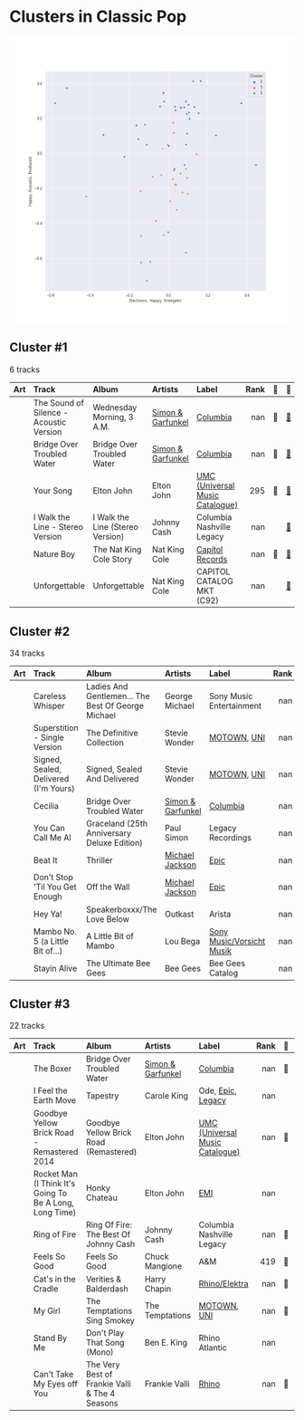 # Clusters in Classic Pop

![Comparison of Cluster](../../../images/playlists/classic_pop/clusters/clusters_scatter.png)

## Cluster #1

6 tracks

| Art | Track | Album | Artists | Label | Rank | 💚 | 🔗 |
|:---|:---|:---|:---|:---|---:|:---|:---|
| <img src="https://i.scdn.co/image/ab67616d0000b2733b50c381e5f477c3cd066286" alt="" width="50" /> | The Sound of Silence - Acoustic Version | Wednesday Morning, 3 A.M. | [Simon & Garfunkel](../../../../artists/simon___garfunkel/overview.md) | [Columbia](../../../../labels/columbia) | nan | 💚 | [🔗](https://open.spotify.com/track/5y788ya4NvwhBznoDIcXwK) |
| <img src="https://i.scdn.co/image/ab67616d0000b273ba7fe7dd76cd4307e57dd75f" alt="" width="50" /> | Bridge Over Troubled Water | Bridge Over Troubled Water | [Simon & Garfunkel](../../../../artists/simon___garfunkel/overview.md) | [Columbia](../../../../labels/columbia) | nan | 💚 | [🔗](https://open.spotify.com/track/6l8EbYRtQMgKOyc1gcDHF9) |
| <img src="https://i.scdn.co/image/ab67616d0000b2734b292ed7c7360a04d3d6b74a" alt="" width="50" /> | Your Song | Elton John | Elton John | [UMC (Universal Music Catalogue)](../../../../labels/umc_(universal_music_catalogue)) | 295 | 💚 | [🔗](https://open.spotify.com/track/38zsOOcu31XbbYj9BIPUF1) |
| <img src="https://i.scdn.co/image/ab67616d0000b2730cf212ffc3719550dfab899d" alt="" width="50" /> | I Walk the Line - Stereo Version | I Walk the Line (Stereo Version) | Johnny Cash | Columbia Nashville Legacy | nan | | [🔗](https://open.spotify.com/track/3X9tJw6z5LowFx339fhTvu) |
| <img src="https://i.scdn.co/image/ab67616d0000b273deac5adf07affb5fec422701" alt="" width="50" /> | Nature Boy | The Nat King Cole Story | Nat King Cole | [Capitol Records](../../../../labels/capitol_records) | nan | 💚 | [🔗](https://open.spotify.com/track/2WMyu5IYgxEuCd6xgFgJrl) |
| <img src="https://i.scdn.co/image/ab67616d0000b273fdd261528e3590ac36bb85f0" alt="" width="50" /> | Unforgettable | Unforgettable | Nat King Cole | CAPITOL CATALOG MKT (C92) | nan | | [🔗](https://open.spotify.com/track/648TTtYB0bH0P8Hfy0FmkL) |
## Cluster #2

34 tracks

| Art | Track | Album | Artists | Label | Rank | 💚 | 🔗 |
|:---|:---|:---|:---|:---|---:|:---|:---|
| <img src="https://i.scdn.co/image/ab67616d0000b27364c19b24ce947ffa363f8f96" alt="" width="50" /> | Careless Whisper | Ladies And Gentlemen... The Best Of George Michael | George Michael | Sony Music Entertainment | nan | 💚 | [🔗](https://open.spotify.com/track/4jDmJ51x1o9NZB5Nxxc7gY) |
| <img src="https://i.scdn.co/image/ab67616d0000b2739e447b59bd3e2cbefaa31d91" alt="" width="50" /> | Superstition - Single Version | The Definitive Collection | Stevie Wonder | [MOTOWN](../../../../labels/motown), [UNI](../../../../labels/uni) | nan | 💚 | [🔗](https://open.spotify.com/track/1h2xVEoJORqrg71HocgqXd) |
| <img src="https://i.scdn.co/image/ab67616d0000b273c5e9e847ca9c0982b4c91d4b" alt="" width="50" /> | Signed, Sealed, Delivered (I'm Yours) | Signed, Sealed And Delivered | Stevie Wonder | [MOTOWN](../../../../labels/motown), [UNI](../../../../labels/uni) | nan | 💚 | [🔗](https://open.spotify.com/track/2eF8pWbiivYsYRpbntYsnc) |
| <img src="https://i.scdn.co/image/ab67616d0000b273ba7fe7dd76cd4307e57dd75f" alt="" width="50" /> | Cecilia | Bridge Over Troubled Water | [Simon & Garfunkel](../../../../artists/simon___garfunkel/overview.md) | [Columbia](../../../../labels/columbia) | nan | 💚 | [🔗](https://open.spotify.com/track/6QhXQOpyYvbpdbyjgAqKdY) |
| <img src="https://i.scdn.co/image/ab67616d0000b27309880a7b8636c5a0615dc0c8" alt="" width="50" /> | You Can Call Me Al | Graceland (25th Anniversary Deluxe Edition) | Paul Simon | Legacy Recordings | nan | 💚 | [🔗](https://open.spotify.com/track/0qxYx4F3vm1AOnfux6dDxP) |
| <img src="https://i.scdn.co/image/ab67616d0000b273de437d960dda1ac0a3586d97" alt="" width="50" /> | Beat It | Thriller | [Michael Jackson](../../../../artists/michael_jackson/overview.md) | [Epic](../../../../labels/epic) | nan | 💚 | [🔗](https://open.spotify.com/track/3BovdzfaX4jb5KFQwoPfAw) |
| <img src="https://i.scdn.co/image/ab67616d0000b2737027294551db4fda68b5ddac" alt="" width="50" /> | Don't Stop 'Til You Get Enough | Off the Wall | [Michael Jackson](../../../../artists/michael_jackson/overview.md) | [Epic](../../../../labels/epic) | nan | | [🔗](https://open.spotify.com/track/46eu3SBuFCXWsPT39Yg3tJ) |
| <img src="https://i.scdn.co/image/ab67616d0000b2736a6387ab37f64034cdc7b367" alt="" width="50" /> | Hey Ya! | Speakerboxxx/The Love Below | Outkast | Arista | nan | 💚 | [🔗](https://open.spotify.com/track/2PpruBYCo4H7WOBJ7Q2EwM) |
| <img src="https://i.scdn.co/image/ab67616d0000b273cf505191afa6a1978418fdf8" alt="" width="50" /> | Mambo No. 5 (a Little Bit of...) | A Little Bit of Mambo | Lou Bega | [Sony Music/Vorsicht Musik](../../../../labels/sony_music_labels_inc_) | nan | 💚 | [🔗](https://open.spotify.com/track/6x4tKaOzfNJpEJHySoiJcs) |
| <img src="https://i.scdn.co/image/ab67616d0000b27322219b7ba681368a16c219fe" alt="" width="50" /> | Stayin Alive | The Ultimate Bee Gees | Bee Gees | Bee Gees Catalog | nan | | [🔗](https://open.spotify.com/track/7qK3JFriCqLorQivsJYG2X) |
## Cluster #3

22 tracks

| Art | Track | Album | Artists | Label | Rank | 💚 | 🔗 |
|:---|:---|:---|:---|:---|---:|:---|:---|
| <img src="https://i.scdn.co/image/ab67616d0000b273ba7fe7dd76cd4307e57dd75f" alt="" width="50" /> | The Boxer | Bridge Over Troubled Water | [Simon & Garfunkel](../../../../artists/simon___garfunkel/overview.md) | [Columbia](../../../../labels/columbia) | nan | 💚 | [🔗](https://open.spotify.com/track/76TZCvJ8GitQ2FA1q5dKu0) |
| <img src="https://i.scdn.co/image/ab67616d0000b27323350feac07f56d8b96f33d5" alt="" width="50" /> | I Feel the Earth Move | Tapestry | Carole King | Ode, [Epic](../../../../labels/epic), [Legacy](../../../../labels/legacy) | nan | | [🔗](https://open.spotify.com/track/1BWsOxeMx83OrKGCV4gxly) |
| <img src="https://i.scdn.co/image/ab67616d0000b273f72f1e38e9bd48f18a17ed9b" alt="" width="50" /> | Goodbye Yellow Brick Road - Remastered 2014 | Goodbye Yellow Brick Road (Remastered) | Elton John | [UMC (Universal Music Catalogue)](../../../../labels/umc_(universal_music_catalogue)) | nan | 💚 | [🔗](https://open.spotify.com/track/4IRHwIZHzlHT1FQpRa5RdE) |
| <img src="https://i.scdn.co/image/ab67616d0000b2733009007708ab5134936a58b3" alt="" width="50" /> | Rocket Man (I Think It's Going To Be A Long, Long Time) | Honky Chateau | Elton John | [EMI](../../../../labels/emi) | nan | | [🔗](https://open.spotify.com/track/3gdewACMIVMEWVbyb8O9sY) |
| <img src="https://i.scdn.co/image/ab67616d0000b273dfe4bfe695c4192e547e72c7" alt="" width="50" /> | Ring of Fire | Ring Of Fire: The Best Of Johnny Cash | Johnny Cash | Columbia Nashville Legacy | nan | 💚 | [🔗](https://open.spotify.com/track/6YffUZJ2R06kyxyK6onezL) |
| <img src="https://i.scdn.co/image/ab67616d0000b273e2c1f7c1ee0ee027f41178fd" alt="" width="50" /> | Feels So Good | Feels So Good | Chuck Mangione | A&M | 419 | 💚 | [🔗](https://open.spotify.com/track/2M7EflZCPCqqRLB9hy5MDy) |
| <img src="https://i.scdn.co/image/ab67616d0000b273315994fdfb86d9bcb40337ba" alt="" width="50" /> | Cat's in the Cradle | Verities & Balderdash | Harry Chapin | [Rhino/Elektra](../../../../labels/rhino) | nan | 💚 | [🔗](https://open.spotify.com/track/2obblQ6tcePeOEVJV6nEGD) |
| <img src="https://i.scdn.co/image/ab67616d0000b2731a5b6271ae1c8497df20916e" alt="" width="50" /> | My Girl | The Temptations Sing Smokey | The Temptations | [MOTOWN](../../../../labels/motown), [UNI](../../../../labels/uni) | nan | 💚 | [🔗](https://open.spotify.com/track/745H5CctFr12Mo7cqa1BMH) |
| <img src="https://i.scdn.co/image/ab67616d0000b2731813ea8f590a0aab2820f922" alt="" width="50" /> | Stand By Me | Don't Play That Song (Mono) | Ben E. King | Rhino Atlantic | nan | | [🔗](https://open.spotify.com/track/3SdTKo2uVsxFblQjpScoHy) |
| <img src="https://i.scdn.co/image/ab67616d0000b273b96c21e15c091eb98a6c88a4" alt="" width="50" /> | Can't Take My Eyes off You | The Very Best of Frankie Valli & The 4 Seasons | Frankie Valli | [Rhino](../../../../labels/rhino) | nan | 💚 | [🔗](https://open.spotify.com/track/6ft9PAgNOjmZ2kFVP7LGqb) |
